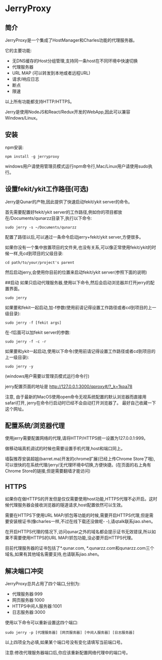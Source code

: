 # JerryProxy
## 简介
JerryProxy是一个集成了HostManager和Charles功能的代理服务器。

它的主要功能:
- 无DNS缓存的Host分组管理,支持同一条host在不同环境中快速切换
- 代理服务器
- URL MAP (可以转发到本地或者远程URL)
- 请求/响应日志
- 断点
- 限速

以上所有功能都支持HTTP/HTTPS。

Jerry是使用NodeJS和React/Redux开发的WebApp,因此可以兼容Windows/Linux。

## 安装

npm安装:
```
npm install -g jerryproxy
```
windows用户请使用管理员模式运行npm命令行,Mac/Linux用户请使用sudo执行。

## 设置fekit/ykit工作路径(可选)
Jerry是Qunar的产物,因此提供了快速启动fekit/ykit server的命令。

首先需要配置好fekit/ykit server的工作路径,例如你的项目都放在/Documents/qunarzz目录下,执行以下命令:
```
sudo jerry -s ~/Documents/qunarzz
```
配置了路径以后,可以通过一条命令启动jerry+fekit/ykit server,方便很多。

如果你没有一个集中放置项目的文件夹,也没有关系,可以像正常使用fekit/ykit的时候一样,先cd到项目的父级目录:
```
cd path/to/your/project's parent
```
然后启动jerry,会使用你目前的位置来启动fekit/ykit server(参照下面的说明)

##启动
如果只启动代理服务器,使用以下命令,然后会启动浏览器并打开jerry的配置界面。
```
sudo jerry
```
如果要和fekit一起启动,加-f参数(使用前请记得设置工作路径或者cd到项目的上一级目录):
```
sudo jerry -f [fekit args]
```
在-f后面可以加fekit server的参数:
```
sudo jerry -f -c -r
```
如果要和ykit一起启动,使用以下命令(使用前请记得设置工作路径或者cd到项目的上一级目录):
```
sudo jerry -y
```
(windows用户需要以管理员模式运行命令行)

jerry配置页面的地址是 http://127.0.0.1:3000/qproxy#/?_k=1kpa78

注意, 由于最新的MacOS使用open命令无视系统配置的默认浏览器而直接用safari打开, jerry在命令行启动时已经不会自动打开浏览器了。
最好自己收藏一下这个网址。

## 配置系统/浏览器代理
使用jerry需要配置网络的代理,请将HTTP/HTTPS统一设置为127.0.0.1:999。

做移动端真机调试的时候也需要设置手机代理,host和端口同上。

墙裂推荐安装超姐(barret.ma)开发的chrome扩展(已经上传Chrome Store了哦),可以很快的在系统代理/jerry/无代理环境中切换,方便快捷。(在页面的右上角有Chrome Store的链接,但是需要翻墙才能访问)

## HTTPS
如果你在做HTTPS的开发但是仅仅需要使用host功能,HTTPS代理不必开启。这时候代理服务器会接收浏览器的隧道请求,host配置依然可以生效。

需要在HTTPS下使用URL MAP/抓包等功能的时候,需要开启HTTPS代理,但是需要安装根证书(像charles一样,不过在线下载还没做呢- -),请qtalk联系jiao.shen。

在开启HTTPS代理的情况下,访问qunar之外的域名都会提示证书无效错误,所以如果不需要使用HTTPS的URL MAP/抓包功能,没必要开启HTTPS代理。

目前代理服务器的证书包括了*.qunar.com, *.qunarzz.com和qunarzz.com三个域名,如果有其他域名需要支持,也请联系jiao.shen。

## 解决端口冲突
JerryProxy总共占用了四个端口,分别为:
- 代理服务器:999
- 网页服务器:1000
- HTTPS中间人服务器:1001
- 日志服务器:3000

使用以下命令可以重新设置这四个端口:
```
sudo jerry -p [代理服务器] [网页服务器] [中间人服务器] [日志服务器]
```
以上四项全为必填,如果某个端口号没有变化请填写当前端口号。

注意:修改代理服务器端口后,你应该重新配置网络代理中的端口号。
